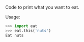 Code to print what you want to eat.

Usage:

```python
>>> import eat
>>> eat.this('nuts')
Eat nuts
```

